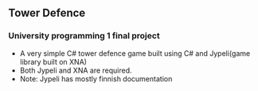## Tower Defence

### University programming 1 final project
* A very simple C# tower defence game built using C# and Jypeli(game library built on XNA)
* Both Jypeli and XNA are required.
* Note: Jypeli has mostly finnish documentation
